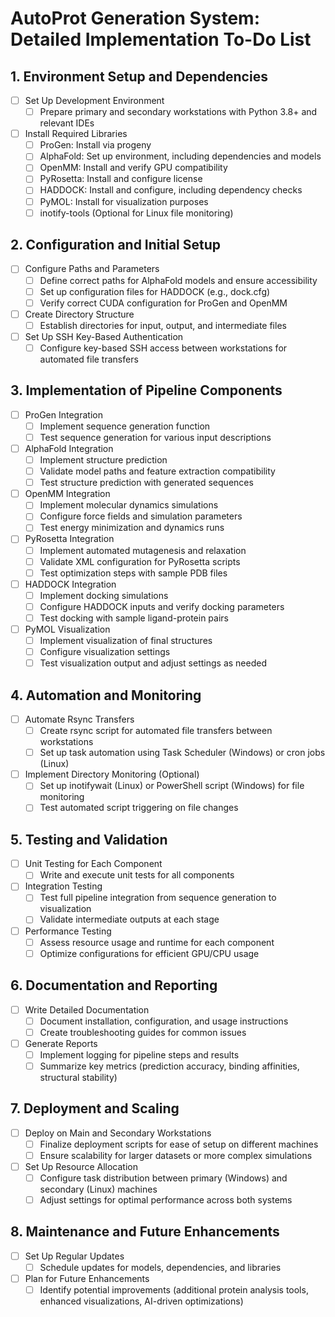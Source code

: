 # AutoProt Generation System: Detailed Implementation To-Do List

## 1. Environment Setup and Dependencies

- [ ] Set Up Development Environment
  - [ ] Prepare primary and secondary workstations with Python 3.8+ and relevant IDEs
- [ ] Install Required Libraries
  - [ ] ProGen: Install via progeny
  - [ ] AlphaFold: Set up environment, including dependencies and models
  - [ ] OpenMM: Install and verify GPU compatibility
  - [ ] PyRosetta: Install and configure license
  - [ ] HADDOCK: Install and configure, including dependency checks
  - [ ] PyMOL: Install for visualization purposes
  - [ ] inotify-tools (Optional for Linux file monitoring)

## 2. Configuration and Initial Setup

- [ ] Configure Paths and Parameters
  - [ ] Define correct paths for AlphaFold models and ensure accessibility
  - [ ] Set up configuration files for HADDOCK (e.g., dock.cfg)
  - [ ] Verify correct CUDA configuration for ProGen and OpenMM
- [ ] Create Directory Structure
  - [ ] Establish directories for input, output, and intermediate files
- [ ] Set Up SSH Key-Based Authentication
  - [ ] Configure key-based SSH access between workstations for automated file transfers

## 3. Implementation of Pipeline Components

- [ ] ProGen Integration
  - [ ] Implement sequence generation function
  - [ ] Test sequence generation for various input descriptions
- [ ] AlphaFold Integration
  - [ ] Implement structure prediction
  - [ ] Validate model paths and feature extraction compatibility
  - [ ] Test structure prediction with generated sequences
- [ ] OpenMM Integration
  - [ ] Implement molecular dynamics simulations
  - [ ] Configure force fields and simulation parameters
  - [ ] Test energy minimization and dynamics runs
- [ ] PyRosetta Integration
  - [ ] Implement automated mutagenesis and relaxation
  - [ ] Validate XML configuration for PyRosetta scripts
  - [ ] Test optimization steps with sample PDB files
- [ ] HADDOCK Integration
  - [ ] Implement docking simulations
  - [ ] Configure HADDOCK inputs and verify docking parameters
  - [ ] Test docking with sample ligand-protein pairs
- [ ] PyMOL Visualization
  - [ ] Implement visualization of final structures
  - [ ] Configure visualization settings
  - [ ] Test visualization output and adjust settings as needed

## 4. Automation and Monitoring

- [ ] Automate Rsync Transfers
  - [ ] Create rsync script for automated file transfers between workstations
  - [ ] Set up task automation using Task Scheduler (Windows) or cron jobs (Linux)
- [ ] Implement Directory Monitoring (Optional)
  - [ ] Set up inotifywait (Linux) or PowerShell script (Windows) for file monitoring
  - [ ] Test automated script triggering on file changes

## 5. Testing and Validation

- [ ] Unit Testing for Each Component
  - [ ] Write and execute unit tests for all components
- [ ] Integration Testing
  - [ ] Test full pipeline integration from sequence generation to visualization
  - [ ] Validate intermediate outputs at each stage
- [ ] Performance Testing
  - [ ] Assess resource usage and runtime for each component
  - [ ] Optimize configurations for efficient GPU/CPU usage

## 6. Documentation and Reporting

- [ ] Write Detailed Documentation
  - [ ] Document installation, configuration, and usage instructions
  - [ ] Create troubleshooting guides for common issues
- [ ] Generate Reports
  - [ ] Implement logging for pipeline steps and results
  - [ ] Summarize key metrics (prediction accuracy, binding affinities, structural stability)

## 7. Deployment and Scaling

- [ ] Deploy on Main and Secondary Workstations
  - [ ] Finalize deployment scripts for ease of setup on different machines
  - [ ] Ensure scalability for larger datasets or more complex simulations
- [ ] Set Up Resource Allocation
  - [ ] Configure task distribution between primary (Windows) and secondary (Linux) machines
  - [ ] Adjust settings for optimal performance across both systems

## 8. Maintenance and Future Enhancements

- [ ] Set Up Regular Updates
  - [ ] Schedule updates for models, dependencies, and libraries
- [ ] Plan for Future Enhancements
  - [ ] Identify potential improvements (additional protein analysis tools, enhanced visualizations, AI-driven optimizations)
